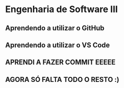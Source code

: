 # Engenharia de Software III
## Aprendendo a utilizar o GitHub
## Aprendendo a utilizar o VS Code
## APRENDI A FAZER COMMIT EEEEE
## AGORA SÓ FALTA TODO O RESTO :) 